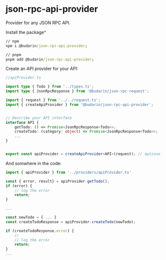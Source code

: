 # json-rpc-api-provider

Provider for any JSON RPC API.

Install the package^

```cmd
// npm
npm i @budarin/json-rpc-api-provider;

// pnpm
pnpm add @budarin/json-rpc-api-provider;
```

Create an API provider for your API:

```ts
//apiProvider.ts

import type { Todo } from '../types.ts';
import type { JsonRpcResponse } from '@budarin/json-rpc-request';

import { request } from '../../request.ts';
import { createApiProvider } from '@budarin/json-rpc-api-provider';


// Describe your API interface
interface API {
    getTodo: () => Promise<JsonRpcResponse<Todo>>;
    createTodo: (category: object) => Promise<JsonRpcResponse<Todo>>;
    ...
}


export const apiProvider = createApiProvider<API>(request); // optional you can pass a logger instance
```

And somwhere in the code:

```ts
import { apiProvider } from '../providers/apiProvider.ts'

const { error, result} = apiProvider.getTodo();
if (error) {
    // log the error
    return;
}

...

const newTodo = { ... }
const createTodoResponse = apiProvider.createTodo(newTodo);

if (createTodoResponse.error) {
    //
    // log the error
    return;
}
...
```
